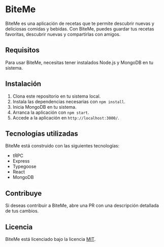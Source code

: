 # BiteMe

BiteMe es una aplicación de recetas que te permite descubrir nuevas y deliciosas comidas y bebidas. Con BiteMe, puedes guardar tus recetas favoritas, descubrir nuevas y compartirlas con amigos.

## Requisitos

Para usar BiteMe, necesitas tener instalados Node.js y MongoDB en tu sistema.

## Instalación

1. Clona este repositorio en tu sistema local.
2. Instala las dependencias necesarias con `npm install`.
3. Inicia MongoDB en tu sistema.
4. Arranca la aplicación con `npm start`.
5. Accede a la aplicación en `http://localhost:3000/`.

## Tecnologías utilizadas

BiteMe está construido con las siguientes tecnologías:

- tRPC
- Express
- Typegoose
- React
- MongoDB

## Contribuye

Si deseas contribuir a BiteMe, abre una PR con una descripción detallada de tus cambios.

## Licencia

BiteMe está licenciado bajo la licencia [MIT](LICENSE).